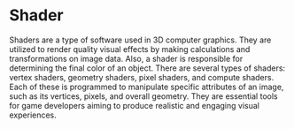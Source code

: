 # Shader

Shaders are a type of software used in 3D computer graphics. They are utilized to render quality visual effects by making calculations and transformations on image data. Also, a shader is responsible for determining the final color of an object. There are several types of shaders: vertex shaders, geometry shaders, pixel shaders, and compute shaders. Each of these is programmed to manipulate specific attributes of an image, such as its vertices, pixels, and overall geometry. They are essential tools for game developers aiming to produce realistic and engaging visual experiences.